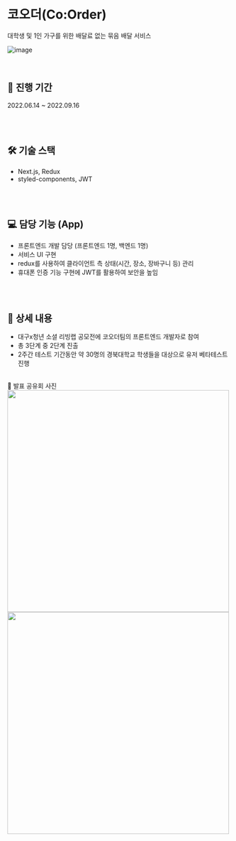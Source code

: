 # 코오더(Co:Order)
대학생 및 1인 가구를 위한 배달료 없는 묶음 배달 서비스

![image](https://user-images.githubusercontent.com/60952506/225847197-16e34af1-bc6d-4083-9138-4c734d85c6e9.png)


<br>

## 📅 진행 기간
2022.06.14 ~ 2022.09.16

<br>
<br>

## 🛠️ 기술 스택
- Next.js, Redux
- styled-components, JWT

<br>
<br>

## 💻 담당 기능 (App)
- 프론트엔드 개발 담당 (프론트엔드 1명, 백엔드 1명)
- 서비스 UI 구현
- redux를 사용하여 클라이언트 측 상태(시간, 장소, 장바구니 등) 관리
- 휴대폰 인증 기능 구현에 JWT를 활용하여 보안을 높임


<br>
<br>

## 📖 상세 내용
- 대구x청년 소셜 리빙랩 공모전에 코오더팀의 프론트엔드 개발자로 참여
- 총 3단계 중 2단계 진출
- 2주간 테스트 기간동안 약 30명의 경북대학교 학생들을 대상으로 유저 베타테스트 진행
 
<br>
🔹 발표 공유회 사진

<img src="https://user-images.githubusercontent.com/60952506/225840662-f5aab2ce-d1b7-442b-bbc2-1b84b9d86eff.png" width="500"/>
<img src="https://user-images.githubusercontent.com/60952506/225841234-a719c20e-f1d0-4c9a-b75f-f598eac0b31f.png" width="500"/>

